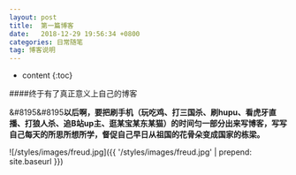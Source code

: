 ```yaml
---
layout: post
title:  第一篇博客
date:   2018-12-29 19:56:34 +0800
categories: 日常随笔
tag: 博客说明
---
```


* content
{:toc}





####终于有了真正意义上自己的博客


&#8195&#8195**以后啊，要把刷手机（玩吃鸡、打三国杀、刷hupu、看虎牙直播、打狼人杀、追B站up主、逛某宝某东某猫）的时间匀一部分出来写博客，写写自己每天的所思所想所学，督促自己早日从祖国的花骨朵变成国家的栋梁。**

![/styles/images/freud.jpg]({{ '/styles/images/freud.jpg' | prepend: site.baseurl  }})


